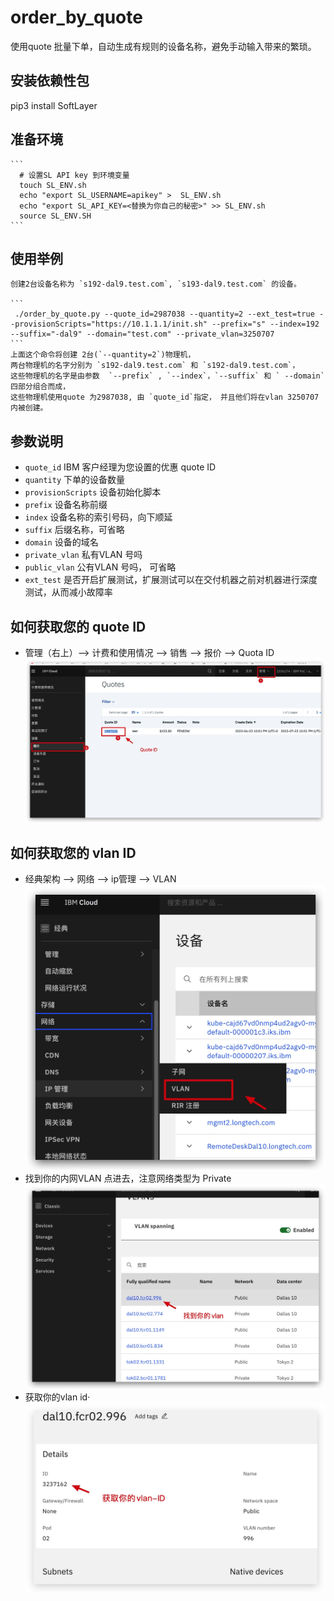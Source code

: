 
# order_by_quote

使用quote 批量下单，自动生成有规则的设备名称，避免手动输入带来的繁琐。

## 安装依赖性包
pip3 install SoftLayer

## 准备环境
    ```
      # 设置SL API key 到环境变量
      touch SL_ENV.sh
      echo "export SL_USERNAME=apikey" >  SL_ENV.sh
      echo "export SL_API_KEY=<替换为你自己的秘密>" >> SL_ENV.sh
      source SL_ENV.SH
    ```

## 使用举例
    创建2台设备名称为 `s192-dal9.test.com`, `s193-dal9.test.com` 的设备。

    ```
     ./order_by_quote.py --quote_id=2987038 --quantity=2 --ext_test=true --provisionScripts="https://10.1.1.1/init.sh" --prefix="s" --index=192 --suffix="-dal9" --domain="test.com" --private_vlan=3250707
    ```
    上面这个命令将创建 2台(`--quantity=2`)物理机，  
    两台物理机的名字分别为 `s192-dal9.test.com` 和 `s192-dal9.test.com`，  
    这些物理机的名字是由参数  `--prefix` , `--index`，`--suffix` 和 ` --domain` 四部分组合而成，  
    这些物理机使用quote 为2987038, 由 `quote_id`指定， 并且他们将在vlan 3250707 内被创建。  

## 参数说明
 - `quote_id`             IBM 客户经理为您设置的优惠 quote ID
 - `quantity`             下单的设备数量
 - `provisionScripts`     设备初始化脚本
 - `prefix`               设备名称前缀 
 - `index`                设备名称的索引号码，向下顺延
 - `suffix`               后缀名称，可省略
 - `domain`               设备的域名
 - `private_vlan`         私有VLAN 号吗 
 - `public_vlan`          公有VLAN 号吗， 可省略
 - `ext_test`             是否开启扩展测试，扩展测试可以在交付机器之前对机器进行深度测试，从而减小故障率

## 如何获取您的 quote ID
  - 管理（右上）——> 计费和使用情况 ——> 销售  ——> 报价 ——>  Quota ID
  ![1](./img/1.jpg)
## 如何获取您的 vlan ID 

  - 经典架构 ——> 网络 ——> ip管理 ——> VLAN  
    ![1](./img/2.jpg)
  - 找到你的内网VLAN 点进去，注意网络类型为 Private
    ![1](./img/3.jpg) 
  - 获取你的vlan id·
    ![1](./img/4.jpg)